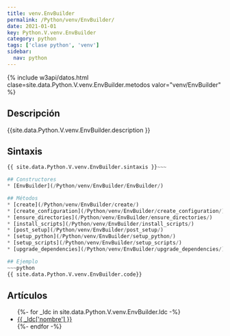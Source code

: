 ```yaml
---
title: venv.EnvBuilder
permalink: /Python/venv/EnvBuilder/
date: 2021-01-01
key: Python.V.venv.EnvBuilder
category: python
tags: ['clase python', 'venv']
sidebar: 
  nav: python
---
```


{% include w3api/datos.html clase=site.data.Python.V.venv.EnvBuilder.metodos valor="venv/EnvBuilder" %}

## Descripción
{{site.data.Python.V.venv.EnvBuilder.description }}

## Sintaxis
~~~python
{{ site.data.Python.V.venv.EnvBuilder.sintaxis }}~~~

## Constructores
* [EnvBuilder](/Python/venv/EnvBuilder/EnvBuilder/)

## Métodos
* [create](/Python/venv/EnvBuilder/create/)
* [create_configuration](/Python/venv/EnvBuilder/create_configuration/)
* [ensure_directories](/Python/venv/EnvBuilder/ensure_directories/)
* [install_scripts](/Python/venv/EnvBuilder/install_scripts/)
* [post_setup](/Python/venv/EnvBuilder/post_setup/)
* [setup_python](/Python/venv/EnvBuilder/setup_python/)
* [setup_scripts](/Python/venv/EnvBuilder/setup_scripts/)
* [upgrade_dependencies](/Python/venv/EnvBuilder/upgrade_dependencies/)

## Ejemplo
~~~python
{{ site.data.Python.V.venv.EnvBuilder.code}}
~~~

## Artículos
<ul>
{%- for _ldc in site.data.Python.V.venv.EnvBuilder.ldc -%}
   <li>
       <a href="{{_ldc['url'] }}">{{ _ldc['nombre'] }}</a>
   </li>
{%- endfor -%}
</ul>
